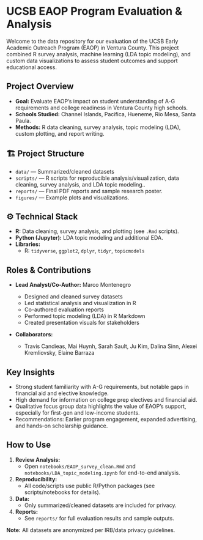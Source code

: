 # UCSB EAOP Program Evaluation & Analysis

Welcome to the data repository for our evaluation of the UCSB Early Academic Outreach Program (EAOP) in Ventura County. This project combined R survey analysis, machine learning (LDA topic modeling), and custom data visualizations to assess student outcomes and support educational access.

##  Project Overview

- **Goal:** Evaluate EAOP’s impact on student understanding of A-G requirements and college readiness in Ventura County high schools.
- **Schools Studied:** Channel Islands, Pacifica, Hueneme, Rio Mesa, Santa Paula.
- **Methods:** R data cleaning, survey analysis, topic modeling (LDA), custom plotting, and report writing.

## 🏗 Project Structure

- `data/` — Summarized/cleaned datasets 
- `scripts/` — R scripts for reproducible analysis/visualization, data cleaning, survey analysis, and LDA topic modeling..
- `reports/` — Final PDF reports and sample research poster.
- `figures/` — Example plots and visualizations.

## ⚙ Technical Stack

- **R:** Data cleaning, survey analysis, and plotting (see `.Rmd` scripts).
- **Python (Jupyter):** LDA topic modeling and additional EDA.
- **Libraries:**  
  - R: `tidyverse`, `ggplot2`, `dplyr`, `tidyr`, `topicmodels`

##  Roles & Contributions

- **Lead Analyst/Co-Author:** Marco Montenegro  
  - Designed and cleaned survey datasets  
  - Led statistical analysis and visualization in R  
  - Co-authored evaluation reports  
  - Performed topic modeling (LDA) in R Markdown   
  - Created presentation visuals for stakeholders

- **Collaborators:**  
  - Travis Candieas, Mai Huynh, Sarah Sault, Ju Kim, Dalina Sinn, Alexei Kremliovsky, Elaine Barraza

##  Key Insights

- Strong student familiarity with A-G requirements, but notable gaps in financial aid and elective knowledge.
- High demand for information on college prep electives and financial aid.
- Qualitative focus group data highlights the value of EAOP’s support, especially for first-gen and low-income students.
- Recommendations: Earlier program engagement, expanded advertising, and hands-on scholarship guidance.

##  How to Use

1. **Review Analysis:**  
   - Open `notebooks/EAOP_survey_clean.Rmd` and `notebooks/LDA_topic_modeling.ipynb` for end-to-end analysis.
2. **Reproducibility:**  
   - All code/scripts use public R/Python packages (see scripts/notebooks for details).
3. **Data:**  
   - Only summarized/cleaned datasets are included for privacy.
4. **Reports:**  
   - See `reports/` for full evaluation results and sample outputs.


**Note:** All datasets are anonymized per IRB/data privacy guidelines.

